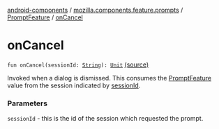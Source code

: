 [android-components](../../index.md) / [mozilla.components.feature.prompts](../index.md) / [PromptFeature](index.md) / [onCancel](./on-cancel.md)

# onCancel

`fun onCancel(sessionId: `[`String`](https://kotlinlang.org/api/latest/jvm/stdlib/kotlin/-string/index.html)`): `[`Unit`](https://kotlinlang.org/api/latest/jvm/stdlib/kotlin/-unit/index.html) [(source)](https://github.com/mozilla-mobile/android-components/blob/master/components/feature/prompts/src/main/java/mozilla/components/feature/prompts/PromptFeature.kt#L340)

Invoked when a dialog is dismissed. This consumes the [PromptFeature](index.md)
value from the session indicated by [sessionId](on-cancel.md#mozilla.components.feature.prompts.PromptFeature$onCancel(kotlin.String)/sessionId).

### Parameters

`sessionId` - this is the id of the session which requested the prompt.